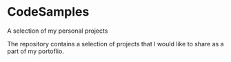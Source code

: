 # CodeSamples
A selection of my personal projects

The repository contains a selection of projects that I would like to share as a part of my portoflio.
